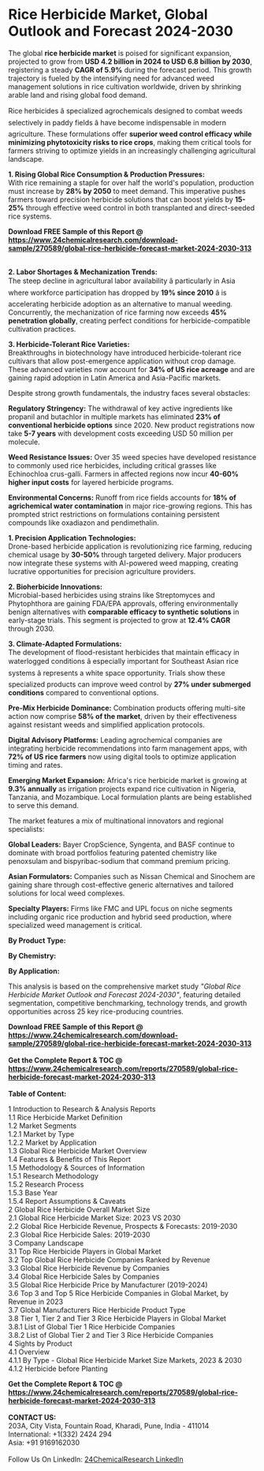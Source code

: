 <h1>Rice Herbicide Market, Global Outlook and Forecast 2024-2030</h1><p>The global <strong>rice herbicide market</strong> is poised for significant expansion, projected to grow from <strong>USD 4.2 billion in 2024 to USD 6.8 billion by 2030</strong>, registering a steady <strong>CAGR of 5.9%</strong> during the forecast period. This growth trajectory is fueled by the intensifying need for advanced weed management solutions in rice cultivation worldwide, driven by shrinking arable land and rising global food demand.</p><p>Rice herbicides â specialized agrochemicals designed to combat weeds selectively in paddy fields â have become indispensable in modern agriculture. These formulations offer <strong>superior weed control efficacy while minimizing phytotoxicity risks to rice crops</strong>, making them critical tools for farmers striving to optimize yields in an increasingly challenging agricultural landscape.</p><p><strong>1. Rising Global Rice Consumption &amp; Production Pressures:</strong><br>
With rice remaining a staple for over half the world's population, production must increase by <strong>28% by 2050</strong> to meet demand. This imperative pushes farmers toward precision herbicide solutions that can boost yields by <strong>15-25%</strong> through effective weed control in both transplanted and direct-seeded rice systems.</p><div><b>Download FREE Sample of this Report @ 
            <a href="https://www.24chemicalresearch.com/download-sample/270589/global-rice-herbicide-forecast-market-2024-2030-313">
            https://www.24chemicalresearch.com/download-sample/270589/global-rice-herbicide-forecast-market-2024-2030-313</a></b></div><br><p><strong>2. Labor Shortages &amp; Mechanization Trends:</strong><br>
The steep decline in agricultural labor availability â particularly in Asia where workforce participation has dropped by <strong>19% since 2010</strong> â is accelerating herbicide adoption as an alternative to manual weeding. Concurrently, the mechanization of rice farming now exceeds <strong>45% penetration globally</strong>, creating perfect conditions for herbicide-compatible cultivation practices.</p><p><strong>3. Herbicide-Tolerant Rice Varieties:</strong><br>
Breakthroughs in biotechnology have introduced herbicide-tolerant rice cultivars that allow post-emergence application without crop damage. These advanced varieties now account for <strong>34% of US rice acreage</strong> and are gaining rapid adoption in Latin America and Asia-Pacific markets.</p><p>Despite strong growth fundamentals, the industry faces several obstacles:</p><p><strong>Regulatory Stringency:</strong> The withdrawal of key active ingredients like propanil and butachlor in multiple markets has eliminated <strong>23% of conventional herbicide options</strong> since 2020. New product registrations now take <strong>5-7 years</strong> with development costs exceeding USD 50 million per molecule.</p><p><strong>Weed Resistance Issues:</strong> Over 35 weed species have developed resistance to commonly used rice herbicides, including critical grasses like Echinochloa crus-galli. Farmers in affected regions now incur <strong>40-60% higher input costs</strong> for layered herbicide programs.</p><p><strong>Environmental Concerns:</strong> Runoff from rice fields accounts for <strong>18% of agrichemical water contamination</strong> in major rice-growing regions. This has prompted strict restrictions on formulations containing persistent compounds like oxadiazon and pendimethalin.</p><p><strong>1. Precision Application Technologies:</strong><br>
Drone-based herbicide application is revolutionizing rice farming, reducing chemical usage by <strong>30-50%</strong> through targeted delivery. Major producers now integrate these systems with AI-powered weed mapping, creating lucrative opportunities for precision agriculture providers.</p><p><strong>2. Bioherbicide Innovations:</strong><br>
Microbial-based herbicides using strains like Streptomyces and Phytophthora are gaining FDA/EPA approvals, offering environmentally benign alternatives with <strong>comparable efficacy to synthetic solutions</strong> in early-stage trials. This segment is projected to grow at <strong>12.4% CAGR</strong> through 2030.</p><p><strong>3. Climate-Adapted Formulations:</strong><br>
The development of flood-resistant herbicides that maintain efficacy in waterlogged conditions â especially important for Southeast Asian rice systems â represents a white space opportunity. Trials show these specialized products can improve weed control by <strong>27% under submerged conditions</strong> compared to conventional options.</p><p><strong>Pre-Mix Herbicide Dominance:</strong> Combination products offering multi-site action now comprise <strong>58% of the market</strong>, driven by their effectiveness against resistant weeds and simplified application protocols.</p><p><strong>Digital Advisory Platforms:</strong> Leading agrochemical companies are integrating herbicide recommendations into farm management apps, with <strong>72% of US rice farmers</strong> now using digital tools to optimize application timing and rates.</p><p><strong>Emerging Market Expansion:</strong> Africa's rice herbicide market is growing at <strong>9.3% annually</strong> as irrigation projects expand rice cultivation in Nigeria, Tanzania, and Mozambique. Local formulation plants are being established to serve this demand.</p><p>The market features a mix of multinational innovators and regional specialists:</p><p><strong>Global Leaders:</strong> Bayer CropScience, Syngenta, and BASF continue to dominate with broad portfolios featuring patented chemistry like penoxsulam and bispyribac-sodium that command premium pricing.</p><p><strong>Asian Formulators:</strong> Companies such as Nissan Chemical and Sinochem are gaining share through cost-effective generic alternatives and tailored solutions for local weed complexes.</p><p><strong>Specialty Players:</strong> Firms like FMC and UPL focus on niche segments including organic rice production and hybrid seed production, where specialized weed management is critical.</p><p><strong>By Product Type:</strong></p><p><strong>By Chemistry:</strong></p><p><strong>By Application:</strong></p><p>This analysis is based on the comprehensive market study <em>"Global Rice Herbicide Market Outlook and Forecast 2024-2030"</em>, featuring detailed segmentation, competitive benchmarking, technology trends, and growth opportunities across 25 key rice-producing countries.</p><div><b>Download FREE Sample of this Report @ 
            <a href="https://www.24chemicalresearch.com/download-sample/270589/global-rice-herbicide-forecast-market-2024-2030-313">
            https://www.24chemicalresearch.com/download-sample/270589/global-rice-herbicide-forecast-market-2024-2030-313</a></b></div><br><div><b>Get the Complete Report & TOC @ 
            <a href="https://www.24chemicalresearch.com/reports/270589/global-rice-herbicide-forecast-market-2024-2030-313">
            https://www.24chemicalresearch.com/reports/270589/global-rice-herbicide-forecast-market-2024-2030-313</a></b></div><br>
            <b>Table of Content:</b><p>1 Introduction to Research & Analysis Reports<br />
    1.1 Rice Herbicide Market Definition<br />
    1.2 Market Segments<br />
        1.2.1 Market by Type<br />
        1.2.2 Market by Application<br />
    1.3 Global Rice Herbicide Market Overview<br />
    1.4 Features & Benefits of This Report<br />
    1.5 Methodology & Sources of Information<br />
        1.5.1 Research Methodology<br />
        1.5.2 Research Process<br />
        1.5.3 Base Year<br />
        1.5.4 Report Assumptions & Caveats<br />
2 Global Rice Herbicide Overall Market Size<br />
    2.1 Global Rice Herbicide Market Size: 2023 VS 2030<br />
    2.2 Global Rice Herbicide Revenue, Prospects & Forecasts: 2019-2030<br />
    2.3 Global Rice Herbicide Sales: 2019-2030<br />
3 Company Landscape<br />
    3.1 Top Rice Herbicide Players in Global Market<br />
    3.2 Top Global Rice Herbicide Companies Ranked by Revenue<br />
    3.3 Global Rice Herbicide Revenue by Companies<br />
    3.4 Global Rice Herbicide Sales by Companies<br />
    3.5 Global Rice Herbicide Price by Manufacturer (2019-2024)<br />
    3.6 Top 3 and Top 5 Rice Herbicide Companies in Global Market, by Revenue in 2023<br />
    3.7 Global Manufacturers Rice Herbicide Product Type<br />
    3.8 Tier 1, Tier 2 and Tier 3 Rice Herbicide Players in Global Market<br />
        3.8.1 List of Global Tier 1 Rice Herbicide Companies<br />
        3.8.2 List of Global Tier 2 and Tier 3 Rice Herbicide Companies<br />
4 Sights by Product<br />
    4.1 Overview<br />
        4.1.1 By Type - Global Rice Herbicide Market Size Markets, 2023 & 2030<br />
        4.1.2 Herbicide before Planting<br />
   </p><div><b>Get the Complete Report & TOC @ 
            <a href="https://www.24chemicalresearch.com/reports/270589/global-rice-herbicide-forecast-market-2024-2030-313">
            https://www.24chemicalresearch.com/reports/270589/global-rice-herbicide-forecast-market-2024-2030-313</a></b></div><br><b>CONTACT US:</b><br>
            203A, City Vista, Fountain Road, Kharadi, Pune, India - 411014<br>
            International: +1(332) 2424 294<br>
            Asia: +91 9169162030 <br><br>
            Follow Us On LinkedIn: <a href="https://www.linkedin.com/company/24chemicalresearch/">24ChemicalResearch LinkedIn</a>